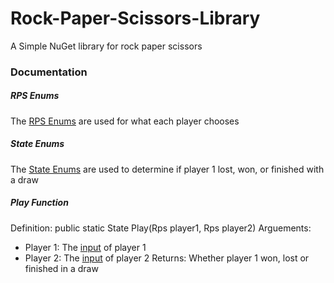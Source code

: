# Rock-Paper-Scissors-Library
A Simple NuGet library for rock paper scissors

### Documentation
##### RPS Enums
The [RPS Enums](https://github.com/6hundred9/Rock-Paper-Scissors-Library/blob/main/RPS.cs) are used for what each player chooses
##### State Enums
The [State Enums](https://github.com/6hundred9/Rock-Paper-Scissors-Library/blob/main/State.cs) are used to determine if player 1 lost, won, or finished with a draw
##### Play Function
Definition: public static State Play(Rps player1, Rps player2)
Arguements:
- Player 1: The [input](https://github.com/6hundred9/Rock-Paper-Scissors-Library/blob/main/RPS.cs) of player 1
- Player 2: The [input](https://github.com/6hundred9/Rock-Paper-Scissors-Library/blob/main/RPS.cs) of player 2
Returns: Whether player 1 won, lost or finished in a draw
